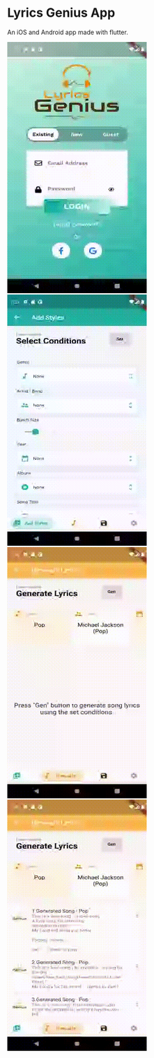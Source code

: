 # Lyrics Genius App

An iOS and Android app made with flutter.

![](login.gif)
![](set_conds.gif)
![](gen.gif)
![](lyrics.gif)
